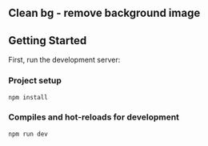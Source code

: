 ## Clean bg - remove background image
 
## Getting Started

First, run the development server:

### Project setup

```
npm install
```

### Compiles and hot-reloads for development
```
npm run dev
```

